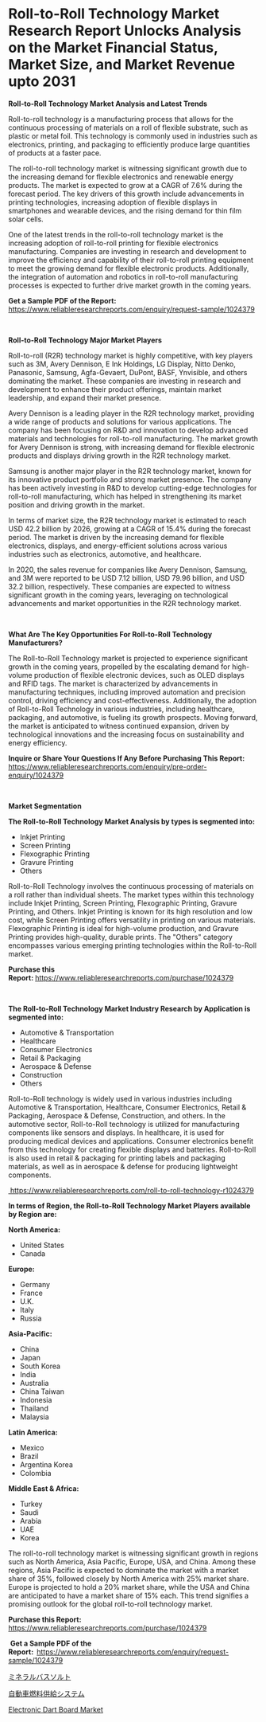 <p><h1>Roll-to-Roll Technology Market Research Report Unlocks Analysis on the Market Financial Status, Market Size, and Market Revenue upto 2031</h1></p><p><strong>Roll-to-Roll Technology Market Analysis and Latest Trends</strong></p>
<p><p>Roll-to-roll technology is a manufacturing process that allows for the continuous processing of materials on a roll of flexible substrate, such as plastic or metal foil. This technology is commonly used in industries such as electronics, printing, and packaging to efficiently produce large quantities of products at a faster pace.</p><p>The roll-to-roll technology market is witnessing significant growth due to the increasing demand for flexible electronics and renewable energy products. The market is expected to grow at a CAGR of 7.6% during the forecast period. The key drivers of this growth include advancements in printing technologies, increasing adoption of flexible displays in smartphones and wearable devices, and the rising demand for thin film solar cells.</p><p>One of the latest trends in the roll-to-roll technology market is the increasing adoption of roll-to-roll printing for flexible electronics manufacturing. Companies are investing in research and development to improve the efficiency and capability of their roll-to-roll printing equipment to meet the growing demand for flexible electronic products. Additionally, the integration of automation and robotics in roll-to-roll manufacturing processes is expected to further drive market growth in the coming years.</p></p>
<p><strong>Get a Sample PDF of the Report:&nbsp;</strong> <a href="https://www.reliableresearchreports.com/enquiry/request-sample/1024379">https://www.reliableresearchreports.com/enquiry/request-sample/1024379</a></p>
<p>&nbsp;</p>
<p><strong>Roll-to-Roll Technology Major Market Players</strong></p>
<p><p>Roll-to-roll (R2R) technology market is highly competitive, with key players such as 3M, Avery Dennison, E Ink Holdings, LG Display, Nitto Denko, Panasonic, Samsung, Agfa-Gevaert, DuPont, BASF, Ynvisible, and others dominating the market. These companies are investing in research and development to enhance their product offerings, maintain market leadership, and expand their market presence.</p><p>Avery Dennison is a leading player in the R2R technology market, providing a wide range of products and solutions for various applications. The company has been focusing on R&D and innovation to develop advanced materials and technologies for roll-to-roll manufacturing. The market growth for Avery Dennison is strong, with increasing demand for flexible electronic products and displays driving growth in the R2R technology market.</p><p>Samsung is another major player in the R2R technology market, known for its innovative product portfolio and strong market presence. The company has been actively investing in R&D to develop cutting-edge technologies for roll-to-roll manufacturing, which has helped in strengthening its market position and driving growth in the market.</p><p>In terms of market size, the R2R technology market is estimated to reach USD 42.2 billion by 2026, growing at a CAGR of 15.4% during the forecast period. The market is driven by the increasing demand for flexible electronics, displays, and energy-efficient solutions across various industries such as electronics, automotive, and healthcare.</p><p>In 2020, the sales revenue for companies like Avery Dennison, Samsung, and 3M were reported to be USD 7.12 billion, USD 79.96 billion, and USD 32.2 billion, respectively. These companies are expected to witness significant growth in the coming years, leveraging on technological advancements and market opportunities in the R2R technology market.</p></p>
<p>&nbsp;</p>
<p><strong>What Are The Key Opportunities For Roll-to-Roll Technology Manufacturers?</strong></p>
<p><p>The Roll-to-Roll Technology market is projected to experience significant growth in the coming years, propelled by the escalating demand for high-volume production of flexible electronic devices, such as OLED displays and RFID tags. The market is characterized by advancements in manufacturing techniques, including improved automation and precision control, driving efficiency and cost-effectiveness. Additionally, the adoption of Roll-to-Roll Technology in various industries, including healthcare, packaging, and automotive, is fueling its growth prospects. Moving forward, the market is anticipated to witness continued expansion, driven by technological innovations and the increasing focus on sustainability and energy efficiency.</p></p>
<p><strong>Inquire or Share Your Questions If Any Before Purchasing This Report:</strong> <a href="https://www.reliableresearchreports.com/enquiry/pre-order-enquiry/1024379">https://www.reliableresearchreports.com/enquiry/pre-order-enquiry/1024379</a></p>
<p>&nbsp;</p>
<p><strong>Market Segmentation</strong></p>
<p><strong>The Roll-to-Roll Technology Market Analysis by types is segmented into:</strong></p>
<p><ul><li>Inkjet Printing</li><li>Screen Printing</li><li>Flexographic Printing</li><li>Gravure Printing</li><li>Others</li></ul></p>
<p><p>Roll-to-Roll Technology involves the continuous processing of materials on a roll rather than individual sheets. The market types within this technology include Inkjet Printing, Screen Printing, Flexographic Printing, Gravure Printing, and Others. Inkjet Printing is known for its high resolution and low cost, while Screen Printing offers versatility in printing on various materials. Flexographic Printing is ideal for high-volume production, and Gravure Printing provides high-quality, durable prints. The "Others" category encompasses various emerging printing technologies within the Roll-to-Roll market.</p></p>
<p><strong>Purchase this Report:&nbsp;</strong><a href="https://www.reliableresearchreports.com/purchase/1024379">https://www.reliableresearchreports.com/purchase/1024379</a></p>
<p>&nbsp;</p>
<p><strong>The Roll-to-Roll Technology Market Industry Research by Application is segmented into:</strong></p>
<p><ul><li>Automotive & Transportation</li><li>Healthcare</li><li>Consumer Electronics</li><li>Retail & Packaging</li><li>Aerospace & Defense</li><li>Construction</li><li>Others</li></ul></p>
<p><p>Roll-to-Roll technology is widely used in various industries including Automotive & Transportation, Healthcare, Consumer Electronics, Retail & Packaging, Aerospace & Defense, Construction, and others. In the automotive sector, Roll-to-Roll technology is utilized for manufacturing components like sensors and displays. In healthcare, it is used for producing medical devices and applications. Consumer electronics benefit from this technology for creating flexible displays and batteries. Roll-to-Roll is also used in retail & packaging for printing labels and packaging materials, as well as in aerospace & defense for producing lightweight components.</p></p>
<p><a href="https://www.reliableresearchreports.com/roll-to-roll-technology-r1024379">&nbsp;https://www.reliableresearchreports.com/roll-to-roll-technology-r1024379</a></p>
<p><strong>In terms of Region, the Roll-to-Roll Technology Market Players available by Region are:</strong></p>
<p>
    <p> <strong> North America: </strong>
        <ul>
            <li>United States</li>
            <li>Canada</li>
        </ul>
        </p> 
    <p> <strong> Europe: </strong>
        <ul>
            <li>Germany</li>
            <li>France</li>
            <li>U.K.</li>
            <li>Italy</li>
            <li>Russia</li>
        </ul>
        </p> 
    <p> <strong> Asia-Pacific: </strong>
        <ul>
            <li>China</li>
            <li>Japan</li>
            <li>South Korea</li>
            <li>India</li>
            <li>Australia</li>
            <li>China Taiwan</li>
            <li>Indonesia</li>
            <li>Thailand</li>
            <li>Malaysia</li>
        </ul>
        </p> 
    <p> <strong> Latin America: </strong>
        <ul>
            <li>Mexico</li>
            <li>Brazil</li>
            <li>Argentina Korea</li>
            <li>Colombia</li>
        </ul>
        </p> 
    <p> <strong> Middle East & Africa: </strong>
        <ul>
            <li>Turkey</li>
            <li>Saudi</li>
            <li>Arabia</li>
            <li>UAE</li>
            <li>Korea</li>
        </ul>
    </p>
    </p>
<p><p>The roll-to-roll technology market is witnessing significant growth in regions such as North America, Asia Pacific, Europe, USA, and China. Among these regions, Asia Pacific is expected to dominate the market with a market share of 35%, followed closely by North America with 25% market share. Europe is projected to hold a 20% market share, while the USA and China are anticipated to have a market share of 15% each. This trend signifies a promising outlook for the global roll-to-roll technology market.</p></p>
<p><strong>Purchase this Report: </strong><a href="https://www.reliableresearchreports.com/purchase/1024379">https://www.reliableresearchreports.com/purchase/1024379</a></p>
<p>&nbsp;<strong>Get a Sample PDF of the Report:&nbsp;&nbsp;</strong><a href="https://www.reliableresearchreports.com/enquiry/request-sample/1024379">https://www.reliableresearchreports.com/enquiry/request-sample/1024379</a></p>
<p><strong></strong></p>
<p><p><a href="https://medium.com/@alfaro.etbn_52903/%E3%83%9F%E3%83%8D%E3%83%A9%E3%83%AB%E5%85%A5%E6%B5%B4%E5%89%A4%E3%81%AE%E5%B8%82%E5%A0%B4%E8%A6%8F%E6%A8%A1%E3%81%A8%E5%B8%82%E5%A0%B4%E5%8B%95%E5%90%91-2024%E5%B9%B4%E3%81%8B%E3%82%892031%E5%B9%B4%E3%81%BE%E3%81%A7%E3%81%AE%E5%AE%8C%E5%85%A8%E3%81%AA%E6%A5%AD%E7%95%8C%E6%A6%82%E8%A6%81-a7cff03395cd">ミネラルバスソルト</a></p><p><a href="https://medium.com/@bertramveum2023/%E8%BB%8A%E3%81%AE%E7%87%83%E6%96%99%E4%BE%9B%E7%B5%A6%E3%82%B7%E3%82%B9%E3%83%86%E3%83%A0%E5%B8%82%E5%A0%B4-%E5%B8%82%E5%A0%B4%E3%82%B7%E3%82%A7%E3%82%A2-%E5%B8%82%E5%A0%B4%E5%8B%95%E5%90%91-%E3%81%8A%E3%82%88%E3%81%B3%E5%B0%86%E6%9D%A5%E3%81%AE%E6%88%90%E9%95%B7%E3%82%92%E6%8E%A2%E3%82%8B-a307f33308db">自動車燃料供給システム</a></p><p><a href="https://metal-farmhouse-e95.notion.site/Electronic-Dart-Board-Market-Exploring-Market-Share-Market-Trends-and-Future-Growth-49545e095e444c24b5895cec07b36707">Electronic Dart Board Market</a></p></p>